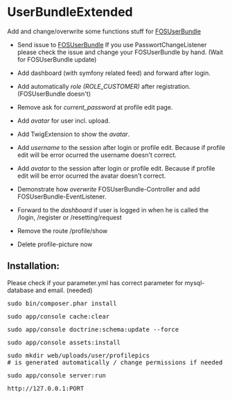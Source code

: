 # UserBundleExtended
Add and change/overwrite some functions stuff for  [FOSUserBundle](https://github.com/FriendsOfSymfony/FOSUserBundle)

* Send issue to [FOSUserBundle](https://github.com/FriendsOfSymfony/FOSUserBundle/issues/1736)
If you use PasswortChangeListener please check the issue and change your FOSUserBundle by hand. (Wait for FOSUserBundle update)

* Add dashboard (with symfony related feed) and forward after login.
* Add automatically <i>role (ROLE_CUSTOMER)</i> after registration. (FOSUserBundle doesn't)
* Remove ask for <i>current_password</i> at profile edit page.
* Add <i>avatar</i> for user incl. upload.
* Add TwigExtension to show the <i>avatar</i>.

* Add <i>username</i> to the session after login or profile edit. Because if profile edit will be error ocurred the username doesn't correct.

* Add <i>avatar</i> to the session after login or profile edit. Because if profile edit will be error ocurred the avatar doesn't correct.

* Demonstrate how <i>overwrite</i> FOSUserBundle-Controller and add FOSUserBundle-EventListener.
* Forward to the <i>dashboard</i> if user is logged in when he is called the /login, /register or /resetting/request
* Remove the route /profile/show
* Delete profile-picture now


## Installation:

Please check if your parameter.yml has correct parameter for mysql-database and email. (needed)

<pre>
sudo bin/composer.phar install
</pre>

<pre>
sudo app/console cache:clear
</pre>

<pre>
sudo app/console doctrine:schema:update --force
</pre>

<pre>
sudo app/console assets:install
</pre>

<pre>
sudo mkdir web/uploads/user/profilepics
# is generated automatically / change permissions if needed
</pre>

<pre>
sudo app/console server:run
</pre>

<pre>
http://127.0.0.1:PORT
</pre>
